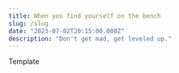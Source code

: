 ```yaml
---
title: When you find yourself on the bench
slug: /slug
date: "2023-07-02T20:15:00.000Z"
description: "Don't get mad, get leveled up."
---
```


Template
